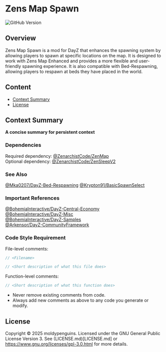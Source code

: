 # Zens Map Spawn  
![GitHub Version](https://img.shields.io/github/v/tag/moldypenguins/ZenMapSpawn?include_prereleases&sort=semver&style=for-the-badge&logo=github&label=version)


## Overview
Zens Map Spawn is a mod for DayZ that enhances the spawning system by allowing players to spawn at specific locations on the map. 
It is designed to work with Zens Map Enhanced and provides a more flexible and user-friendly spawning experience. 
It is also compatible with Bed-Respawning, allowing players to respawn at beds they have placed in the world.

## Content
- [Context Summary](#context-summary)
- [License](#license)


## Context Summary  
**A concise summary for persistent context**  

### Dependencies
Required dependency: [@ZenarchistCode/ZenMap](https://github.com/ZenarchistCode/ZenMap)  
Optional dependency: [@ZenarchistCode/ZenSleepV2](https://github.com/ZenarchistCode/ZenSleepV2)

### See Also
[@Mka0207/DayZ-Bed-Respawning](https://github.com/Mka0207/DayZ-Bed-Respawning)
[@Krypton91/BasicSpawnSelect](https://github.com/Krypton91/BasicSpawnSelect)  

### Important References  
[@BohemiaInteractive/DayZ-Central-Economy](https://github.com/BohemiaInteractive/DayZ-Central-Economy)  
[@BohemiaInteractive/DayZ-Misc](https://github.com/BohemiaInteractive/DayZ-Misc)  
[@BohemiaInteractive/DayZ-Samples](https://github.com/BohemiaInteractive/DayZ-Samples)  
[@Arkensor/DayZ-CommunityFramework](https://github.com/Arkensor/DayZ-CommunityFramework)  

### Code Style Requirement  
File-level comments:  
```c
// <Filename>
```
```c
// <Short description of what this file does>
```
Function-level comments:  
```c
// <Short description of what this function does>
```
- Never remove existing comments from code.
- Always add new comments as above to any code you generate or modify.


## License
Copyright © 2025 moldypenguins.
Licensed under the GNU General Public License Version 3.
See (LICENSE.md)[LICENSE.md] or https://www.gnu.org/licenses/gpl-3.0.html for more details.
